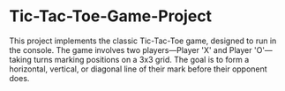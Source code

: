 # Tic-Tac-Toe-Game-Project
This project implements the classic Tic-Tac-Toe game, designed to run in the console.
The game involves two players—Player 'X' and Player 'O'—taking turns marking positions on a 3x3 grid.
The goal is to form a horizontal, vertical, or diagonal line of their mark before their opponent does.
